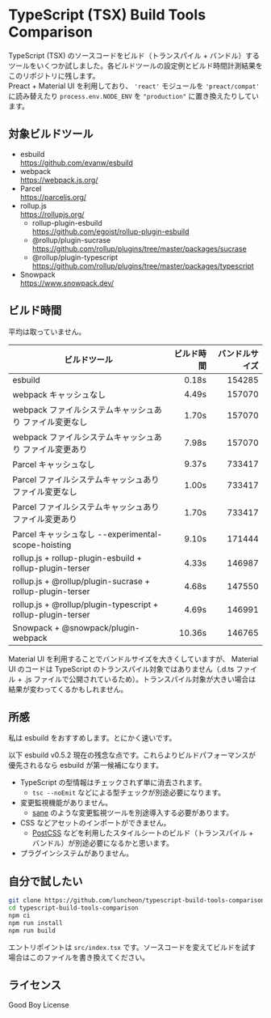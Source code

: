 # TypeScript (TSX) Build Tools Comparison

TypeScript (TSX) のソースコードをビルド（トランスパイル + バンドル）するツールをいくつか試しました。各ビルドツールの設定例とビルド時間計測結果をこのリポジトリに残します。  
Preact + Material UI を利用しており、 `'react'` モジュールを `'preact/compat'` に読み替えたり `process.env.NODE_ENV` を `"production"` に置き換えたりしています。

## 対象ビルドツール

- esbuild  
  https://github.com/evanw/esbuild
- webpack  
  https://webpack.js.org/
- Parcel  
  https://parceljs.org/
- rollup.js  
  https://rollupjs.org/
  - rollup-plugin-esbuild  
    https://github.com/egoist/rollup-plugin-esbuild
  - @rollup/plugin-sucrase  
    https://github.com/rollup/plugins/tree/master/packages/sucrase
  - @rollup/plugin-typescript  
    https://github.com/rollup/plugins/tree/master/packages/typescript
- Snowpack  
  https://www.snowpack.dev/

## ビルド時間

平均は取っていません。

| ビルドツール                                                 | ビルド時間 | バンドルサイズ |
| ------------------------------------------------------------ | ---------: | -------------: |
| esbuild                                                      |      0.18s |         154285 |
| webpack キャッシュなし                                       |      4.49s |         157070 |
| webpack ファイルシステムキャッシュあり ファイル変更なし      |      1.70s |         157070 |
| webpack ファイルシステムキャッシュあり ファイル変更あり      |      7.98s |         157070 |
| Parcel キャッシュなし                                        |      9.37s |         733417 |
| Parcel ファイルシステムキャッシュあり ファイル変更なし       |      1.00s |         733417 |
| Parcel ファイルシステムキャッシュあり ファイル変更あり       |      1.70s |         733417 |
| Parcel キャッシュなし --experimental-scope-hoisting          |      9.10s |         171444 |
| rollup.js + rollup-plugin-esbuild + rollup-plugin-terser     |      4.33s |         146987 |
| rollup.js + @rollup/plugin-sucrase + rollup-plugin-terser    |      4.68s |         147550 |
| rollup.js + @rollup/plugin-typescript + rollup-plugin-terser |      4.69s |         146991 |
| Snowpack + @snowpack/plugin-webpack                          |     10.36s |         146765 |

Material UI を利用することでバンドルサイズを大きくしていますが、 Material UI のコードは TypeScript のトランスパイル対象ではありません（.d.ts ファイル + .js ファイルで公開されているため）。トランスパイル対象が大きい場合は結果が変わってくるかもしれません。

## 所感

私は esbuild をおすすめします。とにかく速いです。

以下 esbuild v0.5.2 現在の残念な点です。これらよりビルドパフォーマンスが優先されるなら esbuild が第一候補になります。

- TypeScript の型情報はチェックされず単に消去されます。
  - `tsc --noEmit` などによる型チェックが別途必要になります。
- 変更監視機能がありません。
  - [sane](https://github.com/amasad/sane) のような変更監視ツールを別途導入する必要があります。
- CSS などアセットのインポートができません。
  - [PostCSS](https://postcss.org/) などを利用したスタイルシートのビルド（トランスパイル + バンドル）が別途必要になるかと思います。
- プラグインシステムがありません。

## 自分で試したい

```bash
git clone https://github.com/luncheon/typescript-build-tools-comparison.git
cd typescript-build-tools-comparison
npm ci
npm run install
npm run build
```

エントリポイントは `src/index.tsx` です。ソースコードを変えてビルドを試す場合はこのファイルを書き換えてください。

## ライセンス

Good Boy License

